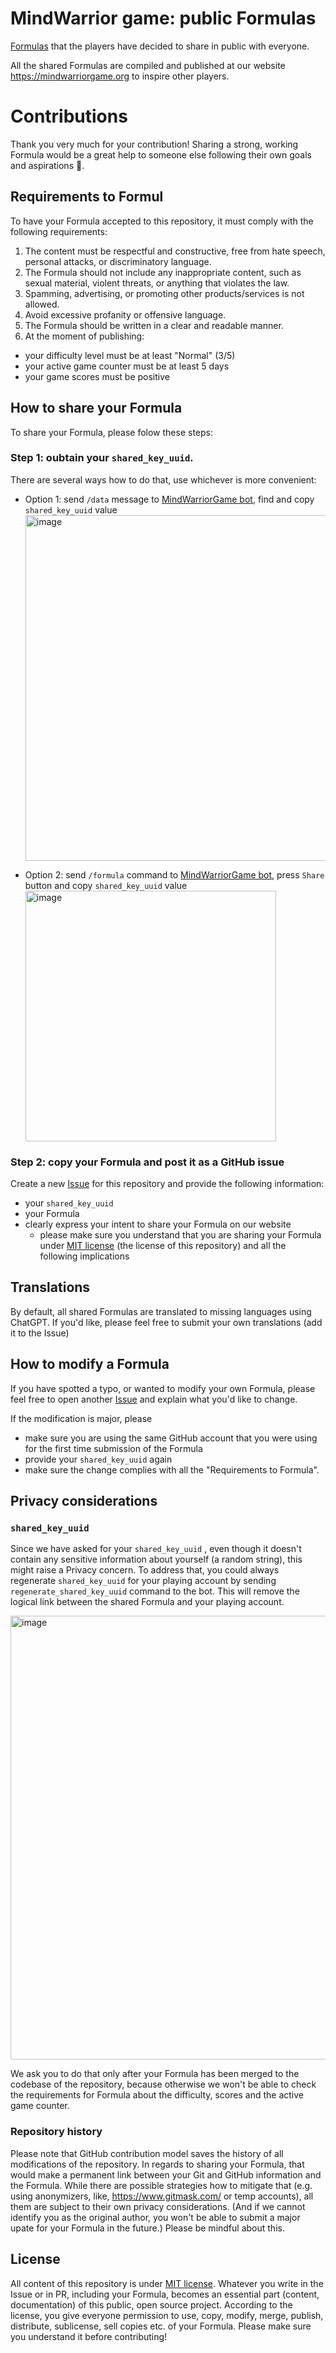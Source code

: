 # MindWarrior game: public Formulas

[Formulas](https://mindwarriorgame.org/faq.en.html#formula) that the players have decided to share in public with everyone.

All the shared Formulas are compiled and published at our website https://mindwarriorgame.org to inspire other players.

# Contributions

Thank you very much for your contribution! Sharing a strong, working Formula would be a great help to someone else following their own goals and aspirations 🙌.

## Requirements to Formul

To have your Formula accepted to this repository, it must comply with the following requirements:

1. The content must be respectful and constructive, free from hate speech, personal attacks, or discriminatory language.
1. The Formula should not include any inappropriate content, such as sexual material, violent threats, or anything that violates the law.
1. Spamming, advertising, or promoting other products/services is not allowed.
1. Avoid excessive profanity or offensive language.
1. The Formula should be written in a clear and readable manner.
1. At the moment of publishing:
  - your difficulty level must be at least "Normal" (3/5)
  - your active game counter must be at least 5 days
  - your game scores must be positive

## How to share your Formula

To share your Formula, please folow these steps:

### Step 1: oubtain your `shared_key_uuid`.

There are several ways how to do that, use whichever is more convenient:

- Option 1: send `/data` message to [MindWarriorGame bot](https://t.me/MindWarriorGame_bot), find and copy `shared_key_uuid` value
  <img width="553" alt="image" src="https://github.com/user-attachments/assets/15bb09c5-ffc7-4169-b9f5-27f3812beced">

- Option 2: send `/formula` command to [MindWarriorGame bot](https://t.me/MindWarriorGame_bot), press `Share` button and copy `shared_key_uuid` value
    <img width="401" alt="image" src="https://github.com/user-attachments/assets/fb68451c-d766-4a47-a5bb-e504b8a5d420">

   

### Step 2: copy your Formula and post it as a GitHub issue

Create a new [Issue](https://github.com/mindwarriorgame/public-formulas/issues) for this repository and provide the following information:

  - your `shared_key_uuid`
  - your Formula
  - clearly express your intent to share your Formula on our website
    - please make sure you understand that you are sharing your Formula under [MIT license](LICENSE) (the license of this repository) and all the following implications
     
## Translations

By default, all shared Formulas are translated to missing languages using ChatGPT. If you'd like, please feel free to submit your own translations (add it to the Issue) 

## How to modify a Formula

If you have spotted a typo, or wanted to modify your own Formula, please feel free to open another [Issue](https://github.com/mindwarriorgame/public-formulas/issues) and explain what you'd like to change.

If the modification is major, please
- make sure you are using the same GitHub account that you were using for the first time submission of the Formula 
- provide your `shared_key_uuid` again
- make sure the change complies with all the "Requirements to Formula".

## Privacy considerations


### `shared_key_uuid`

Since we have asked for your `shared_key_uuid` , even though it doesn't contain any sensitive information about yourself (a random string), this might raise a Privacy concern. To address that, you could always regenerate `shared_key_uuid` for your playing account by sending `regenerate_shared_key_uuid` command to the bot. This will remove the logical link between the shared Formula and your playing account.

<img width="710" alt="image" src="https://github.com/user-attachments/assets/c07c9888-2e63-4f9c-827e-4d4445133629">

We ask you to do that only after your Formula has been merged to the codebase of the repository, because otherwise we won't be able to check the requirements for Formula about the difficulty, scores and the active game counter.

### Repository history

Please note that GitHub contribution model saves the history of all modifications of the repository. In regards to sharing your Formula, that would make a permanent link between your Git and GitHub information and the Formula. While there are possible strategies how to mitigate that (e.g. using anonymizers, like, https://www.gitmask.com/ or temp accounts), all them are subject to their own privacy considerations. (And if we cannot identify you as the original author, you won't be able to submit a major upate for your Formula in the future.) Please be mindful about this.

## License

All content of this repository is under [MIT license](https://en.wikipedia.org/wiki/MIT_License). Whatever you write in the Issue or in PR, including your Formula, becomes an essential part (content, documentation) of this public, open source project. According to the license, you give everyone permission to use, copy, modify, merge, publish, distribute, sublicense, sell copies etc. of your Formula. Please make sure you understand it before contributing!
